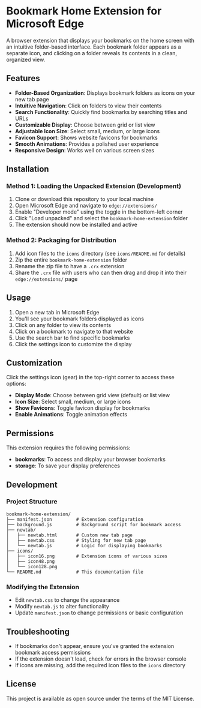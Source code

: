 # Bookmark Home Extension for Microsoft Edge

A browser extension that displays your bookmarks on the home screen with an intuitive folder-based interface. Each bookmark folder appears as a separate icon, and clicking on a folder reveals its contents in a clean, organized view.

## Features

- **Folder-Based Organization**: Displays bookmark folders as icons on your new tab page
- **Intuitive Navigation**: Click on folders to view their contents
- **Search Functionality**: Quickly find bookmarks by searching titles and URLs
- **Customizable Display**: Choose between grid or list view
- **Adjustable Icon Size**: Select small, medium, or large icons
- **Favicon Support**: Shows website favicons for bookmarks
- **Smooth Animations**: Provides a polished user experience
- **Responsive Design**: Works well on various screen sizes

## Installation

### Method 1: Loading the Unpacked Extension (Development)

1. Clone or download this repository to your local machine
2. Open Microsoft Edge and navigate to `edge://extensions/`
3. Enable "Developer mode" using the toggle in the bottom-left corner
4. Click "Load unpacked" and select the `bookmark-home-extension` folder
5. The extension should now be installed and active

### Method 2: Packaging for Distribution

1. Add icon files to the `icons` directory (see `icons/README.md` for details)
2. Zip the entire `bookmark-home-extension` folder
3. Rename the zip file to have a `.crx` extension
4. Share the `.crx` file with users who can then drag and drop it into their `edge://extensions/` page

## Usage

1. Open a new tab in Microsoft Edge
2. You'll see your bookmark folders displayed as icons
3. Click on any folder to view its contents
4. Click on a bookmark to navigate to that website
5. Use the search bar to find specific bookmarks
6. Click the settings icon to customize the display

## Customization

Click the settings icon (gear) in the top-right corner to access these options:

- **Display Mode**: Choose between grid view (default) or list view
- **Icon Size**: Select small, medium, or large icons
- **Show Favicons**: Toggle favicon display for bookmarks
- **Enable Animations**: Toggle animation effects

## Permissions

This extension requires the following permissions:

- **bookmarks**: To access and display your browser bookmarks
- **storage**: To save your display preferences

## Development

### Project Structure

```
bookmark-home-extension/
├── manifest.json         # Extension configuration
├── background.js         # Background script for bookmark access
├── newtab/
│   ├── newtab.html       # Custom new tab page
│   ├── newtab.css        # Styling for new tab page
│   └── newtab.js         # Logic for displaying bookmarks
├── icons/
│   ├── icon16.png        # Extension icons of various sizes
│   ├── icon48.png
│   └── icon128.png
└── README.md             # This documentation file
```

### Modifying the Extension

- Edit `newtab.css` to change the appearance
- Modify `newtab.js` to alter functionality
- Update `manifest.json` to change permissions or basic configuration

## Troubleshooting

- If bookmarks don't appear, ensure you've granted the extension bookmark access permissions
- If the extension doesn't load, check for errors in the browser console
- If icons are missing, add the required icon files to the `icons` directory

## License

This project is available as open source under the terms of the MIT License.
